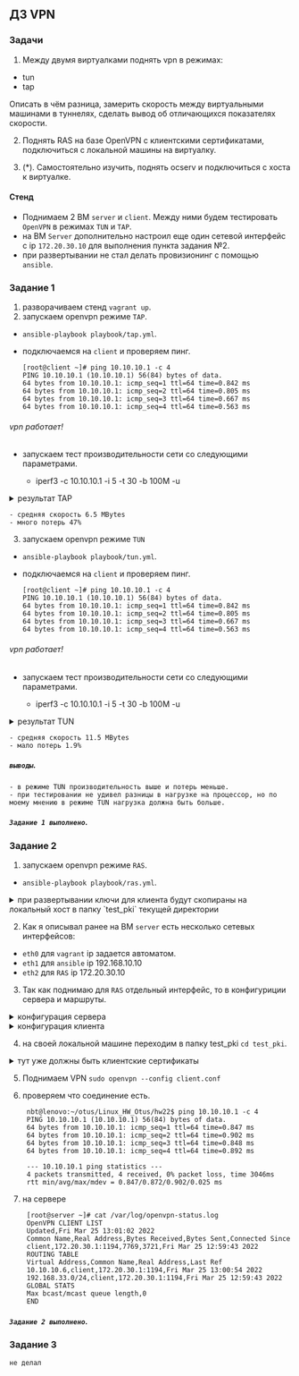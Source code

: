## ДЗ VPN
### Задачи
1. Между двумя виртуалками поднять vpn в режимах:
- tun
- tap

Описать в чём разница, замерить скорость между виртуальными машинами в
туннелях, сделать вывод об отличающихся показателях скорости.

2. Поднять RAS на базе OpenVPN с клиентскими сертификатами,
подключиться с локальной машины на виртуалку. 

3. (*). Самостоятельно изучить, поднять ocserv и подключиться с хоста к
виртуалке.

#### Стенд 
- Поднимаем 2 ВМ `server` и `client`. Между ними будем тестировать `OpenVPN` в режимах `TUN` и `TAP`.
- на ВМ `Server` дополнительно настроил еще один сетевой интерфейс с ip `172.20.30.10` для выполнения пункта задания №2.
- при развертывании не стал делать провизионинг с помощью `ansible`.

### Задание 1

1. разворачиваем стенд `vagrant up`.
2. запускаем openvpn режиме `TAP`.
- `ansible-playbook playbook/tap.yml`.
- подключаемся на `client` и проверяем пинг.

      [root@client ~]# ping 10.10.10.1 -c 4
      PING 10.10.10.1 (10.10.10.1) 56(84) bytes of data.
      64 bytes from 10.10.10.1: icmp_seq=1 ttl=64 time=0.842 ms
      64 bytes from 10.10.10.1: icmp_seq=2 ttl=64 time=0.805 ms
      64 bytes from 10.10.10.1: icmp_seq=3 ttl=64 time=0.667 ms
      64 bytes from 10.10.10.1: icmp_seq=4 ttl=64 time=0.563 ms
######   vpn работает!
- запускаем тест производительности сети со следующими параметрами.
    
    - iperf3 -c 10.10.10.1 -i 5 -t 30 -b 100M -u

<details>
  <summary>результат TAP</summary>
  
      [root@server ~]# iperf3 -s
      -----------------------------------------------------------
      Server listening on 5201
      -----------------------------------------------------------
      Accepted connection from 10.10.10.2, port 40164
      [  5] local 10.10.10.1 port 5201 connected to 10.10.10.2 port 42584
      [ ID] Interval           Transfer     Bandwidth       Jitter    Lost/Total Datagrams
      [  5]   0.00-1.00   sec  5.57 MBytes  46.7 Mbits/sec  0.045 ms  3483/7799 (45%)  
      [  5]   1.00-2.00   sec  6.45 MBytes  54.1 Mbits/sec  0.066 ms  4231/9230 (46%)  
      [  5]   2.00-3.00   sec  6.42 MBytes  53.8 Mbits/sec  0.053 ms  4247/9220 (46%)  
      [  5]   3.00-4.00   sec  6.06 MBytes  50.9 Mbits/sec  0.037 ms  4581/9281 (49%)  
      [  5]   4.00-5.00   sec  6.30 MBytes  52.8 Mbits/sec  0.137 ms  4353/9236 (47%)  
      [  5]   5.00-6.00   sec  6.40 MBytes  53.7 Mbits/sec  0.058 ms  4289/9252 (46%)  
      [  5]   6.00-7.00   sec  6.34 MBytes  53.2 Mbits/sec  0.057 ms  4365/9280 (47%)  
      [  5]   7.00-8.00   sec  6.32 MBytes  53.0 Mbits/sec  0.082 ms  4307/9205 (47%)  
      [  5]   8.00-9.00   sec  6.35 MBytes  53.2 Mbits/sec  0.069 ms  4317/9235 (47%)  
      [  5]   9.00-10.00  sec  6.51 MBytes  54.6 Mbits/sec  0.050 ms  4232/9277 (46%)  
      [  5]  10.00-11.00  sec  5.81 MBytes  48.7 Mbits/sec  0.075 ms  4668/9170 (51%)  
      [  5]  11.00-12.00  sec  6.46 MBytes  54.2 Mbits/sec  0.064 ms  4251/9256 (46%)  
      [  5]  12.00-13.00  sec  6.28 MBytes  52.7 Mbits/sec  0.056 ms  4366/9233 (47%)  
      [  5]  13.00-14.00  sec  6.43 MBytes  54.0 Mbits/sec  0.049 ms  4252/9237 (46%)  
      [  5]  14.00-15.00  sec  6.45 MBytes  54.1 Mbits/sec  0.055 ms  4243/9238 (46%)  
      [  5]  15.00-16.00  sec  6.40 MBytes  53.7 Mbits/sec  0.049 ms  4244/9206 (46%)  
      [  5]  16.00-17.00  sec  6.33 MBytes  53.1 Mbits/sec  0.050 ms  4267/9175 (47%)  
      [  5]  17.00-18.00  sec  6.48 MBytes  54.3 Mbits/sec  0.049 ms  4318/9338 (46%)  
      [  5]  18.00-19.00  sec  6.31 MBytes  53.0 Mbits/sec  0.054 ms  4339/9232 (47%)  
      [  5]  19.00-20.00  sec  6.43 MBytes  53.9 Mbits/sec  0.047 ms  4280/9263 (46%)  
      [  5]  20.00-21.00  sec  6.36 MBytes  53.4 Mbits/sec  0.051 ms  4348/9278 (47%)  
      [  5]  21.00-22.00  sec  6.36 MBytes  53.4 Mbits/sec  0.048 ms  4233/9164 (46%)  
      [  5]  22.00-23.00  sec  6.45 MBytes  54.1 Mbits/sec  0.058 ms  4332/9329 (46%)  
      [  5]  23.00-24.00  sec  6.35 MBytes  53.2 Mbits/sec  0.048 ms  4248/9166 (46%)  
      [  5]  24.00-25.00  sec  6.41 MBytes  53.7 Mbits/sec  0.045 ms  4271/9235 (46%)  
      [  5]  25.00-26.00  sec  6.37 MBytes  53.4 Mbits/sec  0.056 ms  4374/9309 (47%)  
      [  5]  26.00-27.00  sec  6.32 MBytes  53.0 Mbits/sec  0.056 ms  4264/9161 (47%)  
      [  5]  27.00-28.00  sec  6.44 MBytes  54.0 Mbits/sec  0.063 ms  4246/9235 (46%)  
      [  5]  28.00-29.00  sec  6.22 MBytes  52.2 Mbits/sec  0.108 ms  4508/9329 (48%)  
      [  5]  29.00-30.00  sec  5.99 MBytes  50.2 Mbits/sec  0.253 ms  4466/9105 (49%)  
      [  5]  30.00-30.07  sec   252 KBytes  29.0 Mbits/sec  0.009 ms  40/231 (17%)  
      - - - - - - - - - - - - - - - - - - - - - - - - -
      [ ID] Interval           Transfer     Bandwidth       Jitter    Lost/Total Datagrams
      [  5]   0.00-30.07  sec  0.00 Bytes  0.00 bits/sec  0.009 ms  128963/275905 (47%) 
</details>

    - средняя скорость 6.5 MBytes
    - много потерь 47%


3. запускаем openvpn режиме `TUN`
- `ansible-playbook playbook/tun.yml`.
- подключаемся на `client` и проверяем пинг.

      [root@client ~]# ping 10.10.10.1 -c 4
      PING 10.10.10.1 (10.10.10.1) 56(84) bytes of data.
      64 bytes from 10.10.10.1: icmp_seq=1 ttl=64 time=0.842 ms
      64 bytes from 10.10.10.1: icmp_seq=2 ttl=64 time=0.805 ms
      64 bytes from 10.10.10.1: icmp_seq=3 ttl=64 time=0.667 ms
      64 bytes from 10.10.10.1: icmp_seq=4 ttl=64 time=0.563 ms
######   vpn работает!
- запускаем тест производительности сети со следующими параметрами.
    
    - iperf3 -c 10.10.10.1 -i 5 -t 30 -b 100M -u

<details>
  <summary>результат TUN</summary>

      [root@server ~]# iperf3 -s
      -----------------------------------------------------------
      Server listening on 5201
      -----------------------------------------------------------
      Accepted connection from 10.10.10.2, port 40166
      [  5] local 10.10.10.1 port 5201 connected to 10.10.10.2 port 36679
      [ ID] Interval           Transfer     Bandwidth       Jitter    Lost/Total Datagrams
      [  5]   0.00-1.00   sec  10.7 MBytes  89.6 Mbits/sec  0.065 ms  52/8530 (0.61%)  
      [  5]   1.00-2.00   sec  11.8 MBytes  98.7 Mbits/sec  0.054 ms  104/9442 (1.1%)  
      [  5]   2.00-3.00   sec  11.8 MBytes  98.7 Mbits/sec  0.035 ms  89/9427 (0.94%)  
      [  5]   3.00-4.00   sec  12.0 MBytes   100 Mbits/sec  0.052 ms  0/9500 (0%)  
      [  5]   4.00-5.00   sec  11.9 MBytes   100 Mbits/sec  0.075 ms  1/9479 (0.011%)  
      [  5]   5.00-6.00   sec  11.8 MBytes  99.0 Mbits/sec  0.053 ms  28/9400 (0.3%)  
      [  5]   6.00-7.00   sec  11.9 MBytes   100 Mbits/sec  0.049 ms  2/9480 (0.021%)  
      [  5]   7.00-8.00   sec  11.8 MBytes  98.7 Mbits/sec  0.052 ms  113/9448 (1.2%)  
      [  5]   8.00-9.00   sec  11.4 MBytes  96.0 Mbits/sec  0.648 ms  183/9268 (2%)  
      [  5]   9.00-10.00  sec  11.7 MBytes  98.6 Mbits/sec  0.054 ms  237/9563 (2.5%)  
      [  5]  10.00-11.00  sec  11.8 MBytes  99.3 Mbits/sec  0.144 ms  196/9594 (2%)  
      [  5]  11.00-12.00  sec  11.6 MBytes  97.3 Mbits/sec  0.054 ms  178/9386 (1.9%)  
      [  5]  12.00-13.00  sec  12.0 MBytes   101 Mbits/sec  0.053 ms  13/9525 (0.14%)  
      [  5]  13.00-14.00  sec  12.0 MBytes   100 Mbits/sec  0.056 ms  29/9519 (0.3%)  
      [  5]  14.00-15.00  sec  11.7 MBytes  97.8 Mbits/sec  0.056 ms  133/9384 (1.4%)  
      [  5]  15.00-16.00  sec  11.8 MBytes  99.2 Mbits/sec  0.043 ms  192/9580 (2%)  
      [  5]  16.00-17.00  sec  11.2 MBytes  93.8 Mbits/sec  0.114 ms  494/9376 (5.3%)  
      [  5]  17.00-18.00  sec  11.7 MBytes  98.5 Mbits/sec  0.052 ms  69/9385 (0.74%)  
      [  5]  18.00-19.00  sec  11.3 MBytes  94.8 Mbits/sec  0.097 ms  582/9553 (6.1%)  
      [  5]  19.00-20.00  sec  11.6 MBytes  96.9 Mbits/sec  0.098 ms  276/9454 (2.9%)  
      [  5]  20.00-21.00  sec  11.8 MBytes  99.5 Mbits/sec  0.055 ms  73/9479 (0.77%)  
      [  5]  21.00-22.00  sec  11.0 MBytes  91.9 Mbits/sec  0.092 ms  768/9467 (8.1%)  
      [  5]  22.00-23.00  sec  11.5 MBytes  95.8 Mbits/sec  0.636 ms  222/9316 (2.4%)  
      [  5]  23.00-24.00  sec  11.8 MBytes  99.5 Mbits/sec  0.043 ms  154/9539 (1.6%)  
      [  5]  24.00-25.00  sec  11.9 MBytes  99.7 Mbits/sec  0.068 ms  62/9498 (0.65%)  
      [  5]  25.00-26.00  sec  11.7 MBytes  98.5 Mbits/sec  0.055 ms  86/9405 (0.91%)  
      [  5]  26.00-27.00  sec  11.2 MBytes  93.9 Mbits/sec  0.009 ms  687/9575 (7.2%)  
      [  5]  27.00-28.00  sec  11.5 MBytes  96.7 Mbits/sec  0.073 ms  267/9420 (2.8%)  
      [  5]  28.00-29.00  sec  11.9 MBytes  99.6 Mbits/sec  0.061 ms  53/9475 (0.56%)  
      [  5]  29.00-30.00  sec  11.8 MBytes  98.9 Mbits/sec  0.059 ms  155/9514 (1.6%)  
      [  5]  30.00-30.05  sec  50.3 KBytes  8.00 Mbits/sec  0.027 ms  0/39 (0%)  
      - - - - - - - - - - - - - - - - - - - - - - - - -
      [ ID] Interval           Transfer     Bandwidth       Jitter    Lost/Total Datagrams
      [  5]   0.00-30.05  sec  0.00 Bytes  0.00 bits/sec  0.027 ms  5498/283020 (1.9%) 
</details>  

    - средняя скорость 11.5 MBytes
    - мало потерь 1.9%
##### `выводы`.

    - в режиме TUN производительность выше и потерь меньше. 
    - при тестировании не удивел разницы в нагрузке на процессор, но по моему мнению в режиме TUN нагрузка должна быть больше.
##### `Задание 1 выполнено`.
### Задание 2

1. запускаем openvpn режиме `RAS`.
- `ansible-playbook playbook/ras.yml`.
    
<details>
  <summary>при развертывании ключи для клиента будут скопираны на локальный хост в папку `test_pki` текущей директории</summary>

      nbt@lenovo:~/otus/hw22$ ll
      total 44
      drwxrwxr-x  8 nbt nbt 4096 мар 25 11:46 ./
      drwxrwxr-x 30 nbt nbt 4096 мар 24 15:24 ../
      -rw-rw-r--  1 nbt nbt  150 мар 22 09:53 ansible.cfg
      drwxrwxr-x  2 nbt nbt 4096 мар 22 09:52 files/
      drwxrwxr-x  2 nbt nbt 4096 мар 11 14:29 inventories/
      drwxrwxr-x  2 nbt nbt 4096 мар 24 17:48 playbooks/
      drwxrwxr-x  5 nbt nbt 4096 мар 24 13:51 roles/
      -rwxrwxr-x  1 nbt nbt  137 мар 22 10:27 ssh_key_clear.sh*
      drwxrwxr-x  2 nbt nbt 4096 мар 25 11:46 test_pki/
      drwxrwxr-x  5 nbt nbt 4096 мар 22 10:04 .vagrant/
      -rw-rw-r--  1 nbt nbt  713 мар 24 16:40 Vagrantfile
</details>  

2. Как я описывал ранее на ВМ `server` есть несколько сетевых интерфейсов:

- `eth0` для `vagrant` ip задается автоматом.
- `eth1` для `ansible` ip 192.168.10.10
- `eth2` для `RAS` ip 172.20.30.10
3.  Так как поднимаю для `RAS` отдельный интерфейс, то в конфигуриции сервера и маршруты.

<details>
  <summary>конфигурация сервера</summary>

      port 1207
      proto udp
      dev tun
      ca /etc/openvpn/pki/ca.crt
      cert /etc/openvpn/pki/issued/server.crt
      key /etc/openvpn/pki/private/server.key
      dh /etc/openvpn/pki/dh.pem
      server 10.10.10.0 255.255.255.0
      #route 172.20.30.0 255.255.255.0
      #push "route 172.20.30.0 255.255.255.0"
      ifconfig-pool-persist ipp.txt
      client-to-client
      client-config-dir /etc/openvpn/client
      keepalive 10 120
      comp-lzo
      persist-key
      persist-tun
      status /var/log/openvpn-status.log
      log /var/log/openvpn.log
      verb 3
</details>  

<details>
  <summary>конфигурация клиента</summary>

      dev tun
      proto udp
      remote 172.20.30.10 1207
      client
      resolv-retry infinite
      ca ./ca.crt
      cert ./client.crt
      key ./client.key
      route 172.20.30.0 255.255.255.0
      persist-key
      persist-tun
      comp-lzo
      verb 3
      remote-cert-tls server
</details>  

4. на своей локальной машине переходим в папку test_pki `cd test_pki`.
<details>
  <summary>тут уже должны быть клиентские сертификаты</summary>

      nbt@lenovo:~/otus/hw22/test_pki$ ll
      total 28
      drwxrwxr-x 2 nbt nbt 4096 мар 25 11:46 ./
      drwxrwxr-x 8 nbt nbt 4096 мар 25 11:46 ../
      -rw-rw-r-- 1 nbt nbt 1151 мар 25 11:46 ca.crt
      -rw-rw-r-- 1 nbt nbt  215 мар 24 17:25 client.conf
      -rw-rw-r-- 1 nbt nbt 4410 мар 25 11:46 client.crt
      -rw-rw-r-- 1 nbt nbt 1704 мар 25 11:46 client.key
</details>

5. Поднимаем VPN `sudo openvpn --config client.conf`
6. проверяем что соединение есть.

        nbt@lenovo:~/otus/Linux_HW_Otus/hw22$ ping 10.10.10.1 -c 4
        PING 10.10.10.1 (10.10.10.1) 56(84) bytes of data.
        64 bytes from 10.10.10.1: icmp_seq=1 ttl=64 time=0.847 ms
        64 bytes from 10.10.10.1: icmp_seq=2 ttl=64 time=0.902 ms
        64 bytes from 10.10.10.1: icmp_seq=3 ttl=64 time=0.848 ms
        64 bytes from 10.10.10.1: icmp_seq=4 ttl=64 time=0.892 ms

        --- 10.10.10.1 ping statistics ---
        4 packets transmitted, 4 received, 0% packet loss, time 3046ms
        rtt min/avg/max/mdev = 0.847/0.872/0.902/0.025 ms

7. на сервере

        [root@server ~]# cat /var/log/openvpn-status.log 
        OpenVPN CLIENT LIST
        Updated,Fri Mar 25 13:01:02 2022
        Common Name,Real Address,Bytes Received,Bytes Sent,Connected Since
        client,172.20.30.1:1194,7769,3721,Fri Mar 25 12:59:43 2022
        ROUTING TABLE
        Virtual Address,Common Name,Real Address,Last Ref
        10.10.10.6,client,172.20.30.1:1194,Fri Mar 25 13:00:54 2022
        192.168.33.0/24,client,172.20.30.1:1194,Fri Mar 25 12:59:43 2022
        GLOBAL STATS
        Max bcast/mcast queue length,0
        END

##### `Задание 2 выполнено`.
### Задание 3
`не делал`